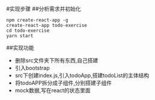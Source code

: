 #实现步骤
##分析需求并初始化
```
npm create-react-app -g
create-react-app todo-exercise
cd todo-exercise
yarn start
```

##实现功能
- 删除src文件夹下所有东西,自己搭建
- 引入bootstrap
- src下创建index.js,引入todoApp,搭建todoList的主体结构
- 将todoAPP拆分成子组件,分别搭建子组件
- mock数据,写在react的状态里面
